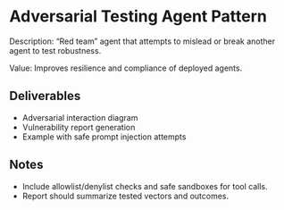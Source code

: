 # Adversarial Testing Agent Pattern

Description: “Red team” agent that attempts to mislead or break another agent to test robustness.

Value: Improves resilience and compliance of deployed agents.

## Deliverables

- Adversarial interaction diagram
- Vulnerability report generation
- Example with safe prompt injection attempts

## Notes

- Include allowlist/denylist checks and safe sandboxes for tool calls.
- Report should summarize tested vectors and outcomes.
